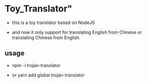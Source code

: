 # Toy_Translator"

- this is a toy translator based on NodeJS

- and now it only support for translating English from Chinese or translating Chinese from English

## usage

- npm -i trojan-translator

- or yarn add global trojan-translator
